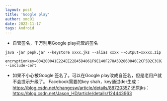 ```yaml
---
layout: post
title: 'Google play'
author: xmc91
date: 2022-11-17
tags: Android 
---
```


+ 自管签名，千万别用Google play托管的签名

```
java -jar pepk.jar --keystore xxxx.jks --alias xxxx --output=xxxxx.zip --encryptionkey=034200041E224EE22B45D4861F9E140F278A5D2860846C2CF5D2C3C02 --include-cert
```
+ 如果不小心被Google 签名了。可以在Google play改成自签名，但是老用户就不会提示升级了。
Facebook需要的key shah，key通过der生成：https://blog.csdn.net/changcsw/article/details/88720357
还原jks：https://blog.csdn.net/Jason_HD/article/details/124443963
